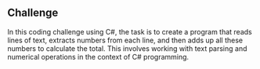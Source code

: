 ## Challenge

In this coding challenge using C#, the task is to create a program that reads lines of text, extracts numbers from each line, and then adds up all these numbers to calculate the total. This involves working with text parsing and numerical operations in the context of C# programming.
